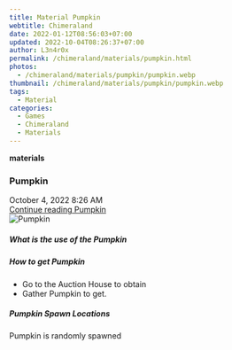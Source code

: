 ```yaml
---
title: Material Pumpkin
webtitle: Chimeraland
date: 2022-01-12T08:56:03+07:00
updated: 2022-10-04T08:26:37+07:00
author: L3n4r0x
permalink: /chimeraland/materials/pumpkin.html
photos:
  - /chimeraland/materials/pumpkin/pumpkin.webp
thumbnail: /chimeraland/materials/pumpkin/pumpkin.webp
tags:
  - Material
categories:
  - Games
  - Chimeraland
  - Materials
---
```


<section id="bootstrap-wrapper">
  <link
    rel="stylesheet"
    href="https://cdn.statically.io/gh/dimaslanjaka/Web-Manajemen/40ac3225/css/bootstrap-4.5-wrapper.css"
  />
  <div
    class="row g-0 border rounded overflow-hidden flex-md-row mb-4 shadow-sm position-relative"
  >
    <div class="col p-4 d-flex flex-column position-static">
      <strong class="d-inline-block mb-2 text-success">materials</strong>
      <h3 class="mb-0">Pumpkin</h3>
      <div class="mb-1 text-muted">October 4, 2022 8:26 AM</div>
      <a href="#" class="stretched-link d-none">Continue reading Pumpkin</a>
    </div>
    <div class="col-auto d-none d-lg-block">
      <img src="/chimeraland/materials/pumpkin/pumpkin.webp" alt="Pumpkin" />
    </div>
  </div>
  <div class="row">
    <div class="col-lg-6 col-12 mb-2">
      <div class="card">
        <div class="card-body">
          <h5 class="card-title">What is the use of the Pumpkin</h5>
          <div class="card-text"><ul></ul></div>
        </div>
      </div>
    </div>
    <div class="col-lg-6 col-12 mb-2">
      <div class="card">
        <div class="card-body">
          <h5 class="card-title">How to get Pumpkin</h5>
          <div class="card-text">
            <ul>
              <li>Go to the Auction House to obtain</li>
              <li>Gather Pumpkin to get.</li>
            </ul>
          </div>
        </div>
      </div>
    </div>
    <div class="col-12 mb-2">
      <h5>Pumpkin Spawn Locations</h5>
      <p>Pumpkin is randomly spawned</p>
    </div>
  </div>
</section>